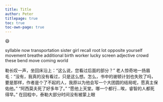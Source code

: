 ```yaml
---
title: Title
author: Peter
titlepage: true
toc: true
toc-own-page: true
---
```


:smile:

syllable now transportation sister girl recall root lot opposite yourself movement breathe additional birth worker lucky screen adjective crowd these bend move coming world

勒长叹一声，坐回床沿上：“这么说，您看过后面的部分？” 老人惊奇地一扬眉毛：“没有，我真的没有看过，只是这么想。怎么，书中的谢顿计划也失败了吗，要是那样，作者是个了不起的人，我原以为他会写一个大团圆的结局呢，愿真主保佑他。” “阿西莫夫死了好多年了。” “愿他上天堂。哪一个都行...唉，睿智的人都死得早。” 在回程中，泰勒大部分时间没有被蒙上眼